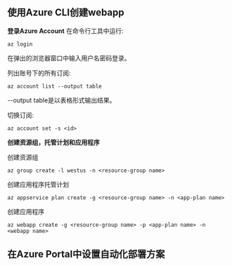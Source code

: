 ## 使用Azure CLI创建webapp

**登录Azure Account**
在命令行工具中运行:
```
az login
```
在弹出的浏览器窗口中输入用户名密码登录。

列出账号下的所有订阅:
```
az account list --output table
```
--output table是以表格形式输出结果。

切换订阅:
```
az account set -s <id>
```

**创建资源组，托管计划和应用程序**  

创建资源组
```
az group create -l westus -n <resource-group name>
```

创建应用程序托管计划
```
az appservice plan create -g <resource-group name> -n <app-plan name>
```

创建应用程序
```
az webapp create -g <resource-group name> -p <app-plan name> -n <webapp name>
```

## 在Azure Portal中设置自动化部署方案

